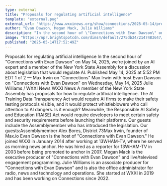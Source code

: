 ```yaml
---
type: external
title: "Proposals for regulating artificial intelligence"
template: "external.pug"
external_url: "https://www.wxxinews.org/show/connections/2025-05-14/proposals-for-regulating-artificial-intelligence"
author: "Evan Dawson, Megan Mack, Julie Williams"
description: "In the second hour of \"Connections with Evan Dawson\" on May 14, 2025, we're joined by an AI expert and a member of the New York State Assembly for a discussion about legislation that would regulate AI."
image: "https://npr.brightspotcdn.com/dims4/default/275db34/2147483647/strip/true/crop/1024x538+0+0/resize/1200x630!/quality/90/?url=http%3A%2F%2Fnpr-brightspot.s3.amazonaws.com%2Fcd%2F8e%2Fcb478b264a3f92d293cbbac024c7%2Fimage-2025-05-14t163244-197.jpg"
published: "2025-05-14T17:52:49Z"
---
```


Proposals for regulating artificial intelligence
In the second hour of "Connections with Evan Dawson" on May 14, 2025, we're joined by an AI expert and a member of the New York State Assembly for a discussion about legislation that would regulate AI.
Published May 14, 2025 at 5:52 PM EDT
1 of 2
— Max Irwin on "Connections"
Max Irwin with host Evan Dawson on "Connections with Evan Dawson" on Wednesday, May 14, 2025
Julie Williams / WXXI News
WXXI News
A member of the New York State Assembly has proposals for how to regulate artificial intelligence. The AI Training Data Transparency Act would require AI firms to make their safety testing protocols visible, and it would protect whistleblowers who call attention to AI dangers. Is it enough? Meanwhile, the Responsible AI Safety and Education (RAISE) Act would require developers to meet certain safety and security requirements before launching their platforms. Our guests include the Assemblymember who has introduced the legislation. Our guests:Assemblymember Alex Bores, District 73Max Irwin, founder of Max.io
Evan Dawson is the host of "Connections with Evan Dawson." He joined WXXI in January 2014 after working at 13WHAM-TV, where he served as morning news anchor. He was hired as a reporter for 13WHAM-TV in 2003 before being promoted to anchor in 2007.
Megan Mack is the executive producer of "Connections with Evan Dawson" and live/televised engagement programming.
Julie Williams is an associate producer for "Connections with Evan Dawson" and is also the office administrator for radio, news and technology and operations. She started at WXXI in 2019 and has been working on Connections since 2022.
